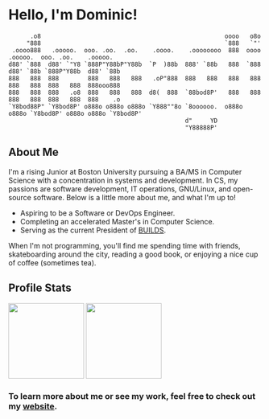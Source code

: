 # Hello, I'm Dominic! #

```
      .o8                                                   oooo   o8o                                  
     "888                                                   `888   `"'                                  
 .oooo888   .ooooo.  ooo. .oo.  .oo.    .oooo.    .oooooooo  888  oooo   .ooooo.  ooo. .oo.    .ooooo.  
d88' `888  d88' `"Y8 `888P"Y88bP"Y88b  `P  )88b  888' `88b   888  `888  d88' `88b `888P"Y88b  d88' `88b 
888   888  888        888   888   888   .oP"888  888   888   888   888  888   888  888   888  888ooo888 
888   888  888   .o8  888   888   888  d8(  888  `88bod8P'   888   888  888   888  888   888  888    .o 
`Y8bod88P" `Y8bod8P' o888o o888o o888o `Y888""8o `8oooooo.  o888o o888o `Y8bod8P' o888o o888o `Y8bod8P' 
                                                 d"     YD                                              
                                                 "Y88888P'                                         
```

## About Me ##
I'm a rising Junior at Boston University pursuing a BA/MS in Computer Science with a concentration in 
systems and development. In CS, my passions are software development, IT operations, GNU/Linux, and 
open-source software. Below is a little more about me, and what I'm up to!

- Aspiring to be a Software or DevOps Engineer.
- Completing an accelerated Master's in Computer Science.
- Serving as the current President of [BUILDS](https://builds.cc/).

When I'm not programming, you'll find me spending time with friends, skateboarding around the city, reading 
a good book, or enjoying a nice cup of coffee (sometimes tea). 

## Profile Stats ##
<img src="https://github-readme-stats.vercel.app/api?username=dcmaglione&show_icons=true&show_icons=true&theme=aura_dark" height="150"></img>
<img src="https://github-readme-stats.vercel.app/api/top-langs/?username=dcmaglione&layout=compact&theme=aura_dark" height="150"></img>

### To learn more about me or see my work, feel free to check out my [website](https://dcmaglione.com). ###
